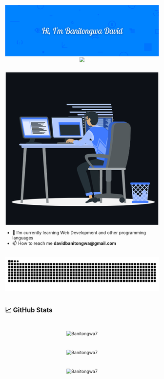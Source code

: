 <img src="./assets/hiphoto2.png" alt="Banner" />

<br>
<div align="center">

  <img src="https://komarev.com/ghpvc/?username=Banitongwa7&color=blue&style=flat" />

</div>
<br>

<p align="center"><img src="./assets/animation.gif" alt="Banitongwa7" /></p>

<ul>
  <li>🌱 I’m currently learning Web Development and other programming languages</li>
  <li>📫 How to reach me <strong>davidbanitongwa@gmail.com</strong></li>
</ul>

<br>
<div align="center">
<img src="https://github.com/Banitongwa7/Banitongwa7/blob/output/github-contribution-grid-snake.svg" alt="Snake animation" />
</div>
<br>

<h2>📈 GitHub Stats</h2>

<br>

<p align="center"><img src="https://github-readme-stats.vercel.app/api/top-langs?username=Banitongwa7&show_icons=true&theme=tokyonight&langs_count=8" alt="Banitongwa7" bg_color=#808080/></p>

<br/>

<p align="center"><img src="https://github-readme-stats.vercel.app/api?username=Banitongwa7&show_icons=true&theme=tokyonight" alt="Banitongwa7" /></p>

<br>

<p align="center"><img src="https://github-profile-summary-cards.vercel.app/api/cards/profile-details?username=Banitongwa7&theme=tokyonight" alt="Banitongwa7"/></p>
